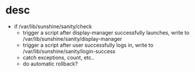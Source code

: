 # desc

- if /var/lib/sunshine/sanity/check
  - trigger a script after display-manager successfully launches, write to /var/lib/sunshine/sanity/display-manager
  - trigger a script after user successfully logs in, write to /var/lib/sunshine/sanity/login-success
  - catch exceptions, count, etc..
  - do automatic rollback?
